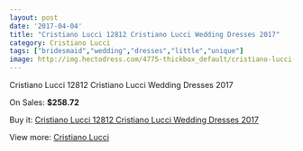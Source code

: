 ```yaml
---
layout: post
date: '2017-04-04'
title: "Cristiano Lucci 12812 Cristiano Lucci Wedding Dresses 2017"
category: Cristiano Lucci
tags: ["bridesmaid","wedding","dresses","little","unique"]
image: http://img.hectodress.com/4775-thickbox_default/cristiano-lucci-12812-cristiano-lucci-wedding-dresses-2013.jpg
---
```

Cristiano Lucci 12812 Cristiano Lucci Wedding Dresses 2017

On Sales: **$258.72**
<a href="https://www.hectodress.com/cristiano-lucci/2414-cristiano-lucci-12812-cristiano-lucci-wedding-dresses-2013.html"><amp-img layout="responsive" width="600" height="600" src="//img.hectodress.com/4775-thickbox_default/cristiano-lucci-12812-cristiano-lucci-wedding-dresses-2013.jpg" alt="Cristiano Lucci 12812 Cristiano Lucci Wedding Dresses 2017 0" /></a>

Buy it: [Cristiano Lucci 12812 Cristiano Lucci Wedding Dresses 2017](https://www.hectodress.com/cristiano-lucci/2414-cristiano-lucci-12812-cristiano-lucci-wedding-dresses-2013.html "Cristiano Lucci 12812 Cristiano Lucci Wedding Dresses 2017")

View more: [Cristiano Lucci](https://www.hectodress.com/41-cristiano-lucci "Cristiano Lucci")